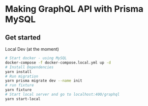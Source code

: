 # Making GraphQL API with Prisma MySQL

## Get started

Local Dev (at the moment)

```bash
# Start docker - using MySQL
docker-compose -f docker-compose.local.yml up -d
# Install Dependencies
yarn install
# Run migration
yarn prisma migrate dev --name init
# run fixture
yarn fixture
# Start local server and go to localhost:400/graphql
yarn start-local
```




